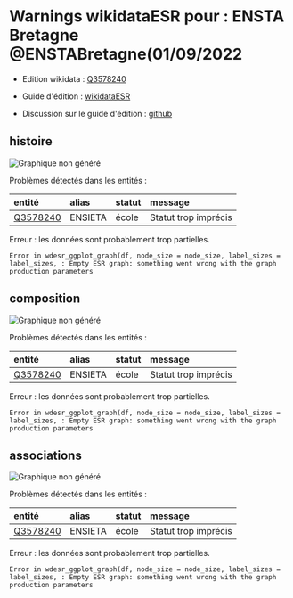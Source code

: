 Warnings wikidataESR pour : ENSTA Bretagne @ENSTABretagne(01/09/2022
================

- Edition wikidata : [Q3578240](https://www.wikidata.org/wiki/Q3578240)
- Guide d'édition : [wikidataESR](https://github.com/cpesr/wikidataESR/)

- Discussion sur le guide d'édition : [github](https://github.com/cpesr/wikidataESR/issues)



## histoire 

![Graphique non généré](Q3578240-histoire.png) 

Problèmes détectés dans les entités :

|entité                                             |alias   |statut |message              |
|:--------------------------------------------------|:-------|:------|:--------------------|
|[Q3578240](https://www.wikidata.org/wiki/Q3578240) |ENSIETA |école  |Statut trop imprécis |

 


Erreur : les données sont probablement trop partielles.
```
Error in wdesr_ggplot_graph(df, node_size = node_size, label_sizes = label_sizes, : Empty ESR graph: something went wrong with the graph production parameters

``` 



## composition 

![Graphique non généré](Q3578240-composition.png) 

Problèmes détectés dans les entités :

|entité                                             |alias   |statut |message              |
|:--------------------------------------------------|:-------|:------|:--------------------|
|[Q3578240](https://www.wikidata.org/wiki/Q3578240) |ENSIETA |école  |Statut trop imprécis |

 


Erreur : les données sont probablement trop partielles.
```
Error in wdesr_ggplot_graph(df, node_size = node_size, label_sizes = label_sizes, : Empty ESR graph: something went wrong with the graph production parameters

``` 



## associations 

![Graphique non généré](Q3578240-associations.png) 

Problèmes détectés dans les entités :

|entité                                             |alias   |statut |message              |
|:--------------------------------------------------|:-------|:------|:--------------------|
|[Q3578240](https://www.wikidata.org/wiki/Q3578240) |ENSIETA |école  |Statut trop imprécis |

 


Erreur : les données sont probablement trop partielles.
```
Error in wdesr_ggplot_graph(df, node_size = node_size, label_sizes = label_sizes, : Empty ESR graph: something went wrong with the graph production parameters

``` 

